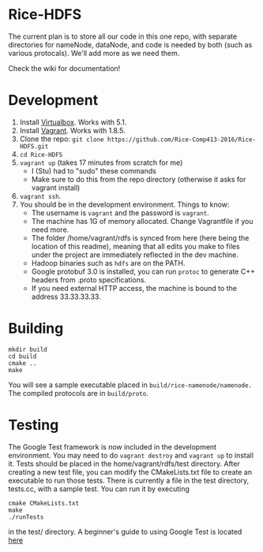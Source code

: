 # Rice-HDFS

The current plan is to store all our code in this one repo, with separate directories for nameNode, dataNode, and code is needed by both (such as various protocals). We'll add more as we need them.


Check the wiki for documentation!

# Development
1. Install [Virtualbox](https://www.virtualbox.org/). Works with 5.1.
2. Install [Vagrant](https://vagrantup.com/). Works with 1.8.5.
3. Clone the repo: `git clone https://github.com/Rice-Comp413-2016/Rice-HDFS.git`
4. `cd Rice-HDFS`
5. `vagrant up` (takes 17 minutes from scratch for me)
   - I (Stu) had to "sudo" these commands
   - Make sure to do this from the repo directory (otherwise it asks for vagrant install)
6. `vagrant ssh`.
7. You should be in the development environment. Things to know:
   - The username is `vagrant` and the password is `vagrant`.
   - The machine has 1G of memory allocated. Change Vagrantfile if you need
     more.
   - The folder /home/vagrant/rdfs is synced from here (here being the location
     of this readme), meaning that all edits you make to files under the
     project are immediately reflected in the dev machine.
   - Hadoop binaries such as `hdfs` are on the PATH.
   - Google protobuf 3.0 is installed, you can run `protoc` to generate C++
     headers from .proto specifications.
   - If you need external HTTP access, the machine is bound to the address
     33.33.33.33.

# Building
```
mkdir build
cd build
cmake ..
make
```
You will see a sample executable placed in `build/rice-namenode/namenode.` The
compiled protocols are in `build/proto`.

# Testing

The Google Test framework is now included in the development environment. You may need to do `vagrant destroy` and `vagrant up` to install it.
Tests should be placed in the home/vagrant/rdfs/test directory.
After creating a new test file, you can modify the CMakeLists.txt file to create an executable
to run those tests.
There is currently a file in the test directory, tests.cc, with a sample test. You can run it by
executing
```
cmake CMakeLists.txt
make
./runTests
```
in the test/ directory.
A beginner's guide to using Google Test is located [here](https://github.com/google/googletest/blob/master/googletest/docs/Primer.md)

